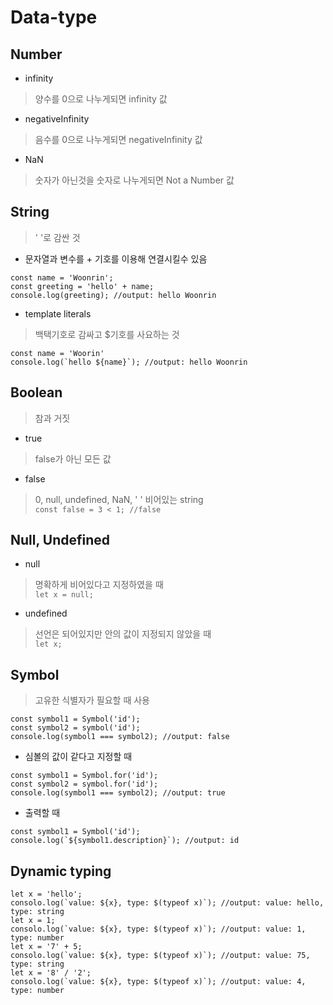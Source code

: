# Data-type

## Number
- infinity
> 양수를 0으로 나누게되면 infinity 값
- negativeInfinity 
> 음수를 0으로 나누게되면 negativeInfinity 값
- NaN 
> 숫자가 아닌것을 숫자로 나누게되면 Not a Number 값

## String
> ' '로 감싼 것
- 문자열과 변수를 + 기호를 이용해  연결시킬수 있음
```
const name = 'Woonrin';
const greeting = 'hello' + name;
console.log(greeting); //output: hello Woonrin
```
- template literals
> 백택기호로 감싸고 $기호를 사요하는 것
```
const name = 'Woorin'
console.log(`hello ${name}`); //output: hello Woonrin
```

## Boolean
> 참과 거짓
- true
> false가 아닌 모든 값

- false
> 0, null, undefined, NaN, ' ' 비어있는 string  
`const false = 3 < 1; //false` 

## Null, Undefined
- null
> 명확하게 비어있다고 지정하였을 때  
`let x = null;`
- undefined
> 선언은 되어있지만 안의 값이 지정되지 않았을 때  
`let x;`

## Symbol
> 고유한 식별자가 필요할 때 사용
```
const symbol1 = Symbol('id');
const symbol2 = symbol('id');
console.log(symbol1 === symbol2); //output: false
```
- 심볼의 값이 같다고 지정할 때
```
const symbol1 = Symbol.for('id');
const symbol2 = symbol.for('id');
console.log(symbol1 === symbol2); //output: true
```

- 출력할 때
```
const symbol1 = Symbol('id');
console.log(`${symbol1.description}`); //output: id
```

## Dynamic typing
```
let x = 'hello';
consolo.log(`value: ${x}, type: $(typeof x)`); //output: value: hello, type: string
let x = 1;
consolo.log(`value: ${x}, type: $(typeof x)`); //output: value: 1, type: number
let x = '7' + 5;
consolo.log(`value: ${x}, type: $(typeof x)`); //output: value: 75, type: string
let x = '8' / '2';
consolo.log(`value: ${x}, type: $(typeof x)`); //output: value: 4, type: number
```
